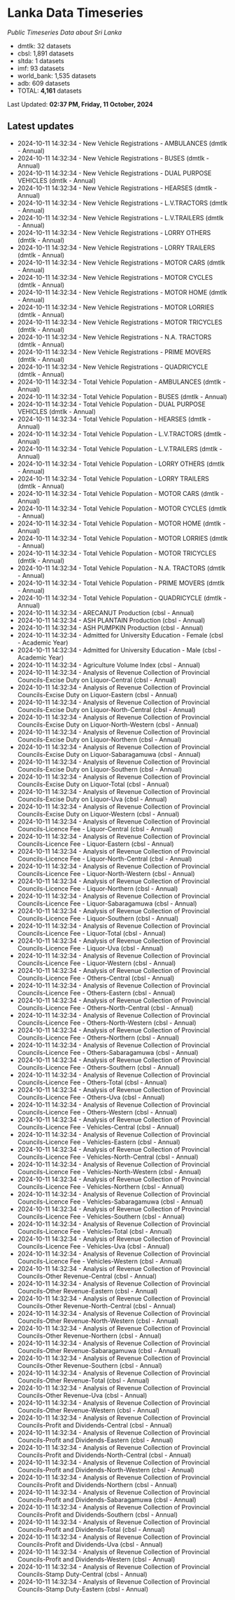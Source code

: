 # Lanka Data Timeseries
*Public Timeseries Data about Sri Lanka*

* dmtlk: 32 datasets
* cbsl: 1,891 datasets
* sltda: 1 datasets
* imf: 93 datasets
* world_bank: 1,535 datasets
* adb: 609 datasets
* TOTAL: **4,161** datasets

Last Updated: **02:37 PM, Friday, 11 October, 2024**

## Latest updates

* 2024-10-11 14:32:34 - New Vehicle Registrations - AMBULANCES (dmtlk - Annual)
* 2024-10-11 14:32:34 - New Vehicle Registrations - BUSES (dmtlk - Annual)
* 2024-10-11 14:32:34 - New Vehicle Registrations - DUAL PURPOSE VEHICLES (dmtlk - Annual)
* 2024-10-11 14:32:34 - New Vehicle Registrations - HEARSES (dmtlk - Annual)
* 2024-10-11 14:32:34 - New Vehicle Registrations - L.V.TRACTORS (dmtlk - Annual)
* 2024-10-11 14:32:34 - New Vehicle Registrations - L.V.TRAILERS (dmtlk - Annual)
* 2024-10-11 14:32:34 - New Vehicle Registrations - LORRY OTHERS (dmtlk - Annual)
* 2024-10-11 14:32:34 - New Vehicle Registrations - LORRY TRAILERS (dmtlk - Annual)
* 2024-10-11 14:32:34 - New Vehicle Registrations - MOTOR CARS (dmtlk - Annual)
* 2024-10-11 14:32:34 - New Vehicle Registrations - MOTOR CYCLES (dmtlk - Annual)
* 2024-10-11 14:32:34 - New Vehicle Registrations - MOTOR HOME (dmtlk - Annual)
* 2024-10-11 14:32:34 - New Vehicle Registrations - MOTOR LORRIES (dmtlk - Annual)
* 2024-10-11 14:32:34 - New Vehicle Registrations - MOTOR TRICYCLES (dmtlk - Annual)
* 2024-10-11 14:32:34 - New Vehicle Registrations - N.A. TRACTORS (dmtlk - Annual)
* 2024-10-11 14:32:34 - New Vehicle Registrations - PRIME MOVERS (dmtlk - Annual)
* 2024-10-11 14:32:34 - New Vehicle Registrations - QUADRICYCLE (dmtlk - Annual)
* 2024-10-11 14:32:34 - Total Vehicle Population - AMBULANCES (dmtlk - Annual)
* 2024-10-11 14:32:34 - Total Vehicle Population - BUSES (dmtlk - Annual)
* 2024-10-11 14:32:34 - Total Vehicle Population - DUAL PURPOSE VEHICLES (dmtlk - Annual)
* 2024-10-11 14:32:34 - Total Vehicle Population - HEARSES (dmtlk - Annual)
* 2024-10-11 14:32:34 - Total Vehicle Population - L.V.TRACTORS (dmtlk - Annual)
* 2024-10-11 14:32:34 - Total Vehicle Population - L.V.TRAILERS (dmtlk - Annual)
* 2024-10-11 14:32:34 - Total Vehicle Population - LORRY OTHERS (dmtlk - Annual)
* 2024-10-11 14:32:34 - Total Vehicle Population - LORRY TRAILERS (dmtlk - Annual)
* 2024-10-11 14:32:34 - Total Vehicle Population - MOTOR CARS (dmtlk - Annual)
* 2024-10-11 14:32:34 - Total Vehicle Population - MOTOR CYCLES (dmtlk - Annual)
* 2024-10-11 14:32:34 - Total Vehicle Population - MOTOR HOME (dmtlk - Annual)
* 2024-10-11 14:32:34 - Total Vehicle Population - MOTOR LORRIES (dmtlk - Annual)
* 2024-10-11 14:32:34 - Total Vehicle Population - MOTOR TRICYCLES (dmtlk - Annual)
* 2024-10-11 14:32:34 - Total Vehicle Population - N.A. TRACTORS (dmtlk - Annual)
* 2024-10-11 14:32:34 - Total Vehicle Population - PRIME MOVERS (dmtlk - Annual)
* 2024-10-11 14:32:34 - Total Vehicle Population - QUADRICYCLE (dmtlk - Annual)
* 2024-10-11 14:32:34 - ARECANUT Production (cbsl - Annual)
* 2024-10-11 14:32:34 - ASH PLANTAIN Production (cbsl - Annual)
* 2024-10-11 14:32:34 - ASH PUMPKIN Production (cbsl - Annual)
* 2024-10-11 14:32:34 - Admitted for University Education - Female (cbsl - Academic Year)
* 2024-10-11 14:32:34 - Admitted for University Education - Male (cbsl - Academic Year)
* 2024-10-11 14:32:34 - Agriculture Volume Index (cbsl - Annual)
* 2024-10-11 14:32:34 - Analysis of Revenue Collection of Provincial Councils-Excise Duty on Liquor-Central (cbsl - Annual)
* 2024-10-11 14:32:34 - Analysis of Revenue Collection of Provincial Councils-Excise Duty on Liquor-Eastern (cbsl - Annual)
* 2024-10-11 14:32:34 - Analysis of Revenue Collection of Provincial Councils-Excise Duty on Liquor-North-Central (cbsl - Annual)
* 2024-10-11 14:32:34 - Analysis of Revenue Collection of Provincial Councils-Excise Duty on Liquor-North-Western (cbsl - Annual)
* 2024-10-11 14:32:34 - Analysis of Revenue Collection of Provincial Councils-Excise Duty on Liquor-Northern (cbsl - Annual)
* 2024-10-11 14:32:34 - Analysis of Revenue Collection of Provincial Councils-Excise Duty on Liquor-Sabaragamuwa (cbsl - Annual)
* 2024-10-11 14:32:34 - Analysis of Revenue Collection of Provincial Councils-Excise Duty on Liquor-Southern (cbsl - Annual)
* 2024-10-11 14:32:34 - Analysis of Revenue Collection of Provincial Councils-Excise Duty on Liquor-Total (cbsl - Annual)
* 2024-10-11 14:32:34 - Analysis of Revenue Collection of Provincial Councils-Excise Duty on Liquor-Uva (cbsl - Annual)
* 2024-10-11 14:32:34 - Analysis of Revenue Collection of Provincial Councils-Excise Duty on Liquor-Western (cbsl - Annual)
* 2024-10-11 14:32:34 - Analysis of Revenue Collection of Provincial Councils-Licence Fee - Liquor-Central (cbsl - Annual)
* 2024-10-11 14:32:34 - Analysis of Revenue Collection of Provincial Councils-Licence Fee - Liquor-Eastern (cbsl - Annual)
* 2024-10-11 14:32:34 - Analysis of Revenue Collection of Provincial Councils-Licence Fee - Liquor-North-Central (cbsl - Annual)
* 2024-10-11 14:32:34 - Analysis of Revenue Collection of Provincial Councils-Licence Fee - Liquor-North-Western (cbsl - Annual)
* 2024-10-11 14:32:34 - Analysis of Revenue Collection of Provincial Councils-Licence Fee - Liquor-Northern (cbsl - Annual)
* 2024-10-11 14:32:34 - Analysis of Revenue Collection of Provincial Councils-Licence Fee - Liquor-Sabaragamuwa (cbsl - Annual)
* 2024-10-11 14:32:34 - Analysis of Revenue Collection of Provincial Councils-Licence Fee - Liquor-Southern (cbsl - Annual)
* 2024-10-11 14:32:34 - Analysis of Revenue Collection of Provincial Councils-Licence Fee - Liquor-Total (cbsl - Annual)
* 2024-10-11 14:32:34 - Analysis of Revenue Collection of Provincial Councils-Licence Fee - Liquor-Uva (cbsl - Annual)
* 2024-10-11 14:32:34 - Analysis of Revenue Collection of Provincial Councils-Licence Fee - Liquor-Western (cbsl - Annual)
* 2024-10-11 14:32:34 - Analysis of Revenue Collection of Provincial Councils-Licence Fee - Others-Central (cbsl - Annual)
* 2024-10-11 14:32:34 - Analysis of Revenue Collection of Provincial Councils-Licence Fee - Others-Eastern (cbsl - Annual)
* 2024-10-11 14:32:34 - Analysis of Revenue Collection of Provincial Councils-Licence Fee - Others-North-Central (cbsl - Annual)
* 2024-10-11 14:32:34 - Analysis of Revenue Collection of Provincial Councils-Licence Fee - Others-North-Western (cbsl - Annual)
* 2024-10-11 14:32:34 - Analysis of Revenue Collection of Provincial Councils-Licence Fee - Others-Northern (cbsl - Annual)
* 2024-10-11 14:32:34 - Analysis of Revenue Collection of Provincial Councils-Licence Fee - Others-Sabaragamuwa (cbsl - Annual)
* 2024-10-11 14:32:34 - Analysis of Revenue Collection of Provincial Councils-Licence Fee - Others-Southern (cbsl - Annual)
* 2024-10-11 14:32:34 - Analysis of Revenue Collection of Provincial Councils-Licence Fee - Others-Total (cbsl - Annual)
* 2024-10-11 14:32:34 - Analysis of Revenue Collection of Provincial Councils-Licence Fee - Others-Uva (cbsl - Annual)
* 2024-10-11 14:32:34 - Analysis of Revenue Collection of Provincial Councils-Licence Fee - Others-Western (cbsl - Annual)
* 2024-10-11 14:32:34 - Analysis of Revenue Collection of Provincial Councils-Licence Fee - Vehicles-Central (cbsl - Annual)
* 2024-10-11 14:32:34 - Analysis of Revenue Collection of Provincial Councils-Licence Fee - Vehicles-Eastern (cbsl - Annual)
* 2024-10-11 14:32:34 - Analysis of Revenue Collection of Provincial Councils-Licence Fee - Vehicles-North-Central (cbsl - Annual)
* 2024-10-11 14:32:34 - Analysis of Revenue Collection of Provincial Councils-Licence Fee - Vehicles-North-Western (cbsl - Annual)
* 2024-10-11 14:32:34 - Analysis of Revenue Collection of Provincial Councils-Licence Fee - Vehicles-Northern (cbsl - Annual)
* 2024-10-11 14:32:34 - Analysis of Revenue Collection of Provincial Councils-Licence Fee - Vehicles-Sabaragamuwa (cbsl - Annual)
* 2024-10-11 14:32:34 - Analysis of Revenue Collection of Provincial Councils-Licence Fee - Vehicles-Southern (cbsl - Annual)
* 2024-10-11 14:32:34 - Analysis of Revenue Collection of Provincial Councils-Licence Fee - Vehicles-Total (cbsl - Annual)
* 2024-10-11 14:32:34 - Analysis of Revenue Collection of Provincial Councils-Licence Fee - Vehicles-Uva (cbsl - Annual)
* 2024-10-11 14:32:34 - Analysis of Revenue Collection of Provincial Councils-Licence Fee - Vehicles-Western (cbsl - Annual)
* 2024-10-11 14:32:34 - Analysis of Revenue Collection of Provincial Councils-Other Revenue-Central (cbsl - Annual)
* 2024-10-11 14:32:34 - Analysis of Revenue Collection of Provincial Councils-Other Revenue-Eastern (cbsl - Annual)
* 2024-10-11 14:32:34 - Analysis of Revenue Collection of Provincial Councils-Other Revenue-North-Central (cbsl - Annual)
* 2024-10-11 14:32:34 - Analysis of Revenue Collection of Provincial Councils-Other Revenue-North-Western (cbsl - Annual)
* 2024-10-11 14:32:34 - Analysis of Revenue Collection of Provincial Councils-Other Revenue-Northern (cbsl - Annual)
* 2024-10-11 14:32:34 - Analysis of Revenue Collection of Provincial Councils-Other Revenue-Sabaragamuwa (cbsl - Annual)
* 2024-10-11 14:32:34 - Analysis of Revenue Collection of Provincial Councils-Other Revenue-Southern (cbsl - Annual)
* 2024-10-11 14:32:34 - Analysis of Revenue Collection of Provincial Councils-Other Revenue-Total (cbsl - Annual)
* 2024-10-11 14:32:34 - Analysis of Revenue Collection of Provincial Councils-Other Revenue-Uva (cbsl - Annual)
* 2024-10-11 14:32:34 - Analysis of Revenue Collection of Provincial Councils-Other Revenue-Western (cbsl - Annual)
* 2024-10-11 14:32:34 - Analysis of Revenue Collection of Provincial Councils-Profit and Dividends-Central (cbsl - Annual)
* 2024-10-11 14:32:34 - Analysis of Revenue Collection of Provincial Councils-Profit and Dividends-Eastern (cbsl - Annual)
* 2024-10-11 14:32:34 - Analysis of Revenue Collection of Provincial Councils-Profit and Dividends-North-Central (cbsl - Annual)
* 2024-10-11 14:32:34 - Analysis of Revenue Collection of Provincial Councils-Profit and Dividends-North-Western (cbsl - Annual)
* 2024-10-11 14:32:34 - Analysis of Revenue Collection of Provincial Councils-Profit and Dividends-Northern (cbsl - Annual)
* 2024-10-11 14:32:34 - Analysis of Revenue Collection of Provincial Councils-Profit and Dividends-Sabaragamuwa (cbsl - Annual)
* 2024-10-11 14:32:34 - Analysis of Revenue Collection of Provincial Councils-Profit and Dividends-Southern (cbsl - Annual)
* 2024-10-11 14:32:34 - Analysis of Revenue Collection of Provincial Councils-Profit and Dividends-Total (cbsl - Annual)
* 2024-10-11 14:32:34 - Analysis of Revenue Collection of Provincial Councils-Profit and Dividends-Uva (cbsl - Annual)
* 2024-10-11 14:32:34 - Analysis of Revenue Collection of Provincial Councils-Profit and Dividends-Western (cbsl - Annual)
* 2024-10-11 14:32:34 - Analysis of Revenue Collection of Provincial Councils-Stamp Duty-Central (cbsl - Annual)
* 2024-10-11 14:32:34 - Analysis of Revenue Collection of Provincial Councils-Stamp Duty-Eastern (cbsl - Annual)